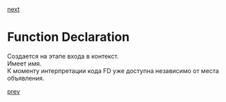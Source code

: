 <a href="06.md">next</a>

<h1>Function Declaration</h1>

<div>
Создается на этапе входа в контекст.<br/>
Имеет имя.<br/>
К моменту интерпретации кода FD уже доступна независимо от места объявления.
</div>

<a href="04.md">prev</a>
